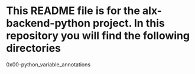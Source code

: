 # This README file is for the alx-backend-python project. In this repository you will find the following directories

0x00-python_variable_annotations
